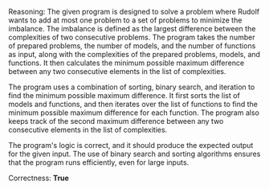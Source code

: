 Reasoning: 
The given program is designed to solve a problem where Rudolf wants to add at most one problem to a set of problems to minimize the imbalance. The imbalance is defined as the largest difference between the complexities of two consecutive problems. The program takes the number of prepared problems, the number of models, and the number of functions as input, along with the complexities of the prepared problems, models, and functions. It then calculates the minimum possible maximum difference between any two consecutive elements in the list of complexities.

The program uses a combination of sorting, binary search, and iteration to find the minimum possible maximum difference. It first sorts the list of models and functions, and then iterates over the list of functions to find the minimum possible maximum difference for each function. The program also keeps track of the second maximum difference between any two consecutive elements in the list of complexities.

The program's logic is correct, and it should produce the expected output for the given input. The use of binary search and sorting algorithms ensures that the program runs efficiently, even for large inputs.

Correctness: **True**